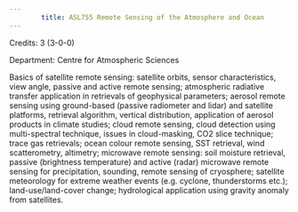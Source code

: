 ```yaml
---
        title: ASL755 Remote Sensing of the Atmosphere and Ocean
---
```

Credits: 3 (3-0-0)

Department: Centre for Atmospheric Sciences

Basics of satellite remote sensing: satellite orbits, sensor characteristics, view angle, passive and active remote sensing; atmospheric radiative transfer application in retrievals of geophysical parameters; aerosol remote sensing using ground-based (passive radiometer and lidar) and satellite platforms, retrieval algorithm, vertical distribution, application of aerosol products in climate studies; cloud remote sensing, cloud detection using multi-spectral technique, issues in cloud-masking, CO2 slice technique; trace gas retrievals; ocean colour remote sensing, SST retrieval, wind scatterometry, altimetry; microwave remote sensing: soil moisture retrieval, passive (brightness temperature) and active (radar) microwave remote sensing for precipitation, sounding, remote sensing of cryosphere; satellite meteorology for extreme weather events (e.g. cyclone, thunderstorms etc.); land-use/land-cover change; hydrological application using gravity anomaly from satellites.